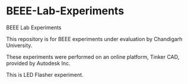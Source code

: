 # BEEE-Lab-Experiments
BEEE Lab Experiments

This repository is for BEEE experiments under evaluation by Chandigarh University.

These experiments were performed on an online platform, Tinker CAD, provided by Autodesk Inc.

This is LED Flasher experiment.
